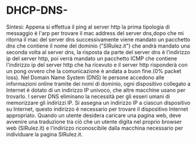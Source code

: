 # DHCP-DNS-
Sintesi: Appena si effettua il ping al server http la prima tipologia di messaggio è l'arp per trovare il mac address del server dns,dopo che mi ritorna il mac del server dns successivamente viene mandato un pacchetto dns che contiene il nome del dominio
("SIRulez.it") che andrà mandato una seconda volta al server dns, la risposta da parte del server dns è l'indirizzo ip del server http, poi verrà mandato un pacchetto ICMP che contiene l'indirizzo ip del server http che ha ricevuto e il server http risponderà con un pong ovvero che la comunicazione è andata a buon fine.(0% packet loss).
Nel Domain Name System (DNS) le persone accedono alle informazioni online tramite dei nomi di dominio, ogni dispositivo collegato a Internet è dotato di un indirizzo IP univoco, che altre macchine usano per trovarlo. I server DNS eliminano la necessità per gli esseri umani di memorizzare gli indirizzi IP.
Si assegna un indirizzo IP a ciascun dispositivo su Internet, questo indirizzo è necessario per trovare il dispositivo Internet appropriato. Quando un utente desidera caricare una pagina web, deve avvenire una traduzione tra ciò che un utente digita nel proprio browser web (SIRulez.it) e l'indirizzo riconoscibile dalla macchina necessario per individuare la pagina SIRulez.it.


